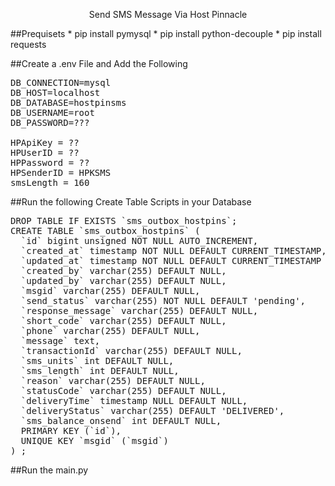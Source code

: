 <p align="center">
  Send SMS Message Via Host Pinnacle 
</p>
<p align="center">
</p>
##Prequisets 
* pip install pymysql
* pip install python-decouple
* pip install requests


##Create a .env File and Add the Following
<pre>
DB_CONNECTION=mysql
DB_HOST=localhost
DB_DATABASE=hostpinsms
DB_USERNAME=root
DB_PASSWORD=???

HPApiKey = ??
HPUserID = ??
HPPassword = ??
HPSenderID = HPKSMS
smsLength = 160
</pre>

##Run the following Create Table Scripts in your Database
<pre>
DROP TABLE IF EXISTS `sms_outbox_hostpins`;
CREATE TABLE `sms_outbox_hostpins` (
  `id` bigint unsigned NOT NULL AUTO_INCREMENT,
  `created_at` timestamp NOT NULL DEFAULT CURRENT_TIMESTAMP,
  `updated_at` timestamp NOT NULL DEFAULT CURRENT_TIMESTAMP ON UPDATE CURRENT_TIMESTAMP,
  `created_by` varchar(255) DEFAULT NULL,
  `updated_by` varchar(255) DEFAULT NULL,
  `msgid` varchar(255) DEFAULT NULL,
  `send_status` varchar(255) NOT NULL DEFAULT 'pending',
  `response_message` varchar(255) DEFAULT NULL,
  `short_code` varchar(255) DEFAULT NULL,
  `phone` varchar(255) DEFAULT NULL,
  `message` text,
  `transactionId` varchar(255) DEFAULT NULL,
  `sms_units` int DEFAULT NULL,
  `sms_length` int DEFAULT NULL,
  `reason` varchar(255) DEFAULT NULL,
  `statusCode` varchar(255) DEFAULT NULL,
  `deliveryTime` timestamp NULL DEFAULT NULL,
  `deliveryStatus` varchar(255) DEFAULT 'DELIVERED',
  `sms_balance_onsend` int DEFAULT NULL,
  PRIMARY KEY (`id`),
  UNIQUE KEY `msgid` (`msgid`)
) ;
</pre>

##Run the main.py
